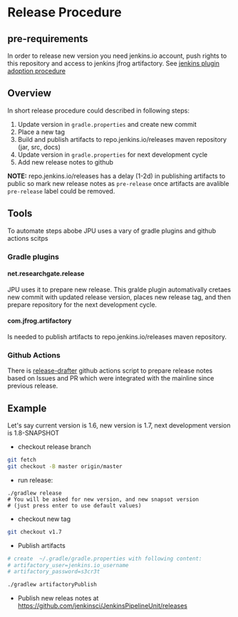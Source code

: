 # Release Procedure
## pre-requirements  
In order to release new version you need jenkins.io account, 
push rights to this repository and access to jenkins jfrog artifactory.
See [jenkins plugin adoption procedure](https://www.jenkins.io/doc/developer/plugin-governance/adopt-a-plugin/)

## Overview
In short release procedure could described in following steps:
1. Update version in `gradle.properties` and create new commit
2. Place a new tag
3. Build and publish artifacts to repo.jenkins.io/releases maven repository (jar, src, docs)
4. Update version in `gradle.properties` for next development cycle
5. Add new release notes to github

**NOTE:** repo.jenkins.io/releases has a delay (1-2d) in publishing artifacts to public so mark new release notes as `pre-release`
once artifacts are avalible `pre-release` label could be removed.

## Tools
To automate steps abobe JPU uses a vary of gradle plugins and github actions scitps

### Gradle plugins 
#### net.researchgate.release
JPU uses it to prepare new release.
This gralde plugin automativally cretaes new commit with updated release version,
places new release tag, and then prepare repository for the next development cycle.
#### com.jfrog.artifactory
Is needed to publish artifacts to repo.jenkins.io/releases maven repository.

### Github Actions
There is [release-drafter](https://github.com/jenkinsci/.github/blob/master/.github/release-drafter.adoc) github actions script to prepare release notes 
based on Issues and PR which were integrated with the mainline since previous release.

## Example
Let's say current version is 1.6, new version is 1.7, next development version is 1.8-SNAPSHOT

* checkout release branch
```bash
git fetch
git checkout -B master origin/master
```

* run release:
```
./gradlew release
# You will be asked for new version, and new snapsot version 
# (just press enter to use default values)

```
* checkout new tag
```bash
git checkout v1.7
```

* Publish artifacts
```bash
# create  ~/.gradle/gradle.properties with following content:
# artifactory_user=jenkins.io_username
# artifactory_password=s3cr3t

./gradlew artifactoryPublish 
```

* Publish new releas notes at https://github.com/jenkinsci/JenkinsPipelineUnit/releases

